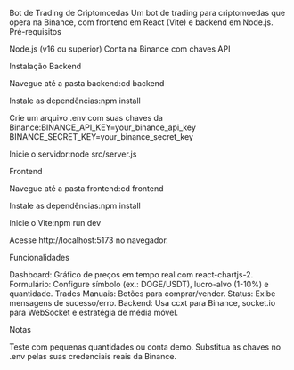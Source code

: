 Bot de Trading de Criptomoedas
Um bot de trading para criptomoedas que opera na Binance, com frontend em React (Vite) e backend em Node.js.
Pré-requisitos

Node.js (v16 ou superior)
Conta na Binance com chaves API

Instalação
Backend

Navegue até a pasta backend:cd backend


Instale as dependências:npm install


Crie um arquivo .env com suas chaves da Binance:BINANCE_API_KEY=your_binance_api_key
BINANCE_SECRET_KEY=your_binance_secret_key


Inicie o servidor:node src/server.js



Frontend

Navegue até a pasta frontend:cd frontend


Instale as dependências:npm install


Inicie o Vite:npm run dev


Acesse http://localhost:5173 no navegador.

Funcionalidades

Dashboard: Gráfico de preços em tempo real com react-chartjs-2.
Formulário: Configure símbolo (ex.: DOGE/USDT), lucro-alvo (1-10%) e quantidade.
Trades Manuais: Botões para comprar/vender.
Status: Exibe mensagens de sucesso/erro.
Backend: Usa ccxt para Binance, socket.io para WebSocket e estratégia de média móvel.

Notas

Teste com pequenas quantidades ou conta demo.
Substitua as chaves no .env pelas suas credenciais reais da Binance.

